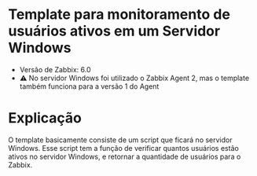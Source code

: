 # Template para monitoramento de usuários ativos em um Servidor Windows

- Versão de Zabbix: 6.0
- :warning: No servidor Windows foi utilizado o Zabbix Agent 2, mas o template também funciona para a versão 1 do Agent

# Explicação
O template basicamente consiste de um script que ficará no servidor Windows. Esse script tem a função de verificar quantos usuários estão ativos no servidor Windows, e retornar a quantidade de usuários para o Zabbix.

